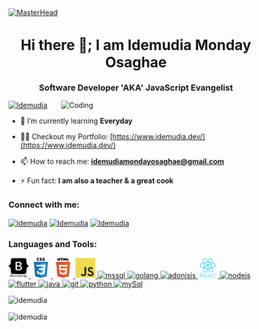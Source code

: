 [![MasterHead](https://media-exp1.licdn.com/dms/image/C4D16AQGrPQz7U7h07A/profile-displaybackgroundimage-shrink_200_800/0/1659448539076?e=1665619200&v=beta&t=wq7ZGWCjO6zYJ6qtQNb5TGsg3K-LnZkyytvrp7xctl8)](https://www.idemudia.dev)
<h1 align="center">Hi there 👋; I am Idemudia Monday Osaghae</h1>
<h3 align="center">Software Developer 'AKA' JavaScript Evangelist</h3>

<img align="right" alt="Coding" width="400" src="https://camo.githubusercontent.com/cae12fddd9d6982901d82580bdf321d81fb299141098ca1c2d4891870827bf17/68747470733a2f2f6d69726f2e6d656469756d2e636f6d2f6d61782f313336302f302a37513379765349765f7430696f4a2d5a2e676966"/>

<p align="left"> <a href="https://twitter.com/maximudia" target="blank"><img src="https://img.shields.io/twitter/follow/maximudia?logo=twitter&style=for-the-badge" alt="Idemudia" /></a> </p>

- 🌱 I’m currently learning **Everyday**

- 👨‍💻 Checkout my Portfolio:  [https://www.idemudia.dev/](https://www.idemudia.dev/)

- 📫 How to reach me:  **idemudiamondayosaghae@gmail.com**

- ⚡ Fun fact:  **I am also a teacher & a great cook**

<h3 align="left">Connect with me:</h3>
<p align="left">
<a href="https://twitter.com/maximudia" target="blank"><img align="center" src="https://raw.githubusercontent.com/rahuldkjain/github-profile-readme-generator/master/src/images/icons/Social/twitter.svg" alt="Idemudia" height="30" width="40" /></a>
<a href="https://www.linkedin.com/in/idemudia-monday-osaghae/" target="blank"><img align="center" src="https://raw.githubusercontent.com/rahuldkjain/github-profile-readme-generator/master/src/images/icons/Social/linked-in-alt.svg" alt="Idemudia" height="30" width="40" /></a>
<a href="https://www.instagram.com/idemudia.osaghae/" target="blank"><img align="center" src="https://raw.githubusercontent.com/rahuldkjain/github-profile-readme-generator/master/src/images/icons/Social/instagram.svg" alt="Idemudia" height="30" width="40" /></a>
</p>

<h3 align="left">Languages and Tools:</h3>
<p align="left"> <a href="https://getbootstrap.com" target="_blank" rel="noreferrer"> 
            <img src="https://raw.githubusercontent.com/devicons/devicon/master/icons/bootstrap/bootstrap-plain-wordmark.svg" 
            alt="bootstrap" width="40" height="40"/> </a> 
            <a href="https://www.w3schools.com/css/" target="_blank" rel="noreferrer"> 
            <img src="https://raw.githubusercontent.com/devicons/devicon/master/icons/css3/css3-original-wordmark.svg" 
            alt="css3" width="40" height="40"/> </a> 
            <a href="https://www.w3.org/html/" target="_blank" rel="noreferrer"> 
            <img src="https://raw.githubusercontent.com/devicons/devicon/master/icons/html5/html5-original-wordmark.svg" 
            alt="html5" width="40" height="40"/> </a> 
            <a href="https://developer.mozilla.org/en-US/docs/Web/JavaScript" target="_blank" rel="noreferrer"> 
            <img src="https://raw.githubusercontent.com/devicons/devicon/master/icons/javascript/javascript-original.svg" 
            alt="javascript" width="40" height="40"/> </a> 
            <a href="https://www.microsoft.com/en-us/sql-server" target="_blank" rel="noreferrer"> 
            <img src="https://www.svgrepo.com/show/303229/microsoft-sql-server-logo.svg" 
            alt="mssql" width="40" height="40"/> </a>
                <a href="https://go.dev/" target="_blank" rel="noreferrer"> 
                <img src="https://cdn.jsdelivr.net/gh/devicons/devicon/icons/go/go-original.svg"
                alt="golang" width="40" height="40"/> </a> 
                <a href="https://adonisjs.com/" target="_blank" rel="noreferrer"> 
                <img src="https://cdn.jsdelivr.net/gh/devicons/devicon/icons/adonisjs/adonisjs-original-wordmark.svg"
                alt="adonisjs" width="40" height="40"/> </a> 
                <a href="https://reactjs.org/" target="_blank" rel="noreferrer"> 
                <img src="https://raw.githubusercontent.com/devicons/devicon/master/icons/react/react-original-wordmark.svg" 
                alt="react" width="40" height="40"/> </a> 
                <a href="https://nodejs.org/en/about" target="_blank" rel="noreferrer"> 
                <img src="https://cdn.jsdelivr.net/gh/devicons/devicon/icons/nodejs/nodejs-original-wordmark.svg" 
                alt="nodejs" width="40" height="40"/> </a> 
                    <a href="https://flutter.dev/" target="_blank" rel="noreferrer"> 
                    <img src="https://cdn.jsdelivr.net/gh/devicons/devicon/icons/flutter/flutter-original.svg"
                    alt="flutter" width="40" height="40"/> </a> 
                    <a href="https://www.java.com/en/" target="_blank" rel="noreferrer"> 
                    <img src="https://cdn.jsdelivr.net/gh/devicons/devicon/icons/java/java-original-wordmark.svg"
                    alt="java" width="40" height="40"/> </a> 
                    <a href="https://git-scm.com/" target="_blank" rel="noreferrer"> 
                    <img src="https://cdn.jsdelivr.net/gh/devicons/devicon/icons/git/git-original.svg"
                    alt="git" width="40" height="40"/> </a> 
                    <a href="https://www.python.org/" target="_blank" rel="noreferrer"> 
                    <img src="https://cdn.jsdelivr.net/gh/devicons/devicon/icons/python/python-original-wordmark.svg" 
                    alt="python" width="40" height="40"/> </a> 
                    <a href="https://www.mysql.com/" target="_blank" rel="noreferrer"> 
                    <img src="https://cdn.jsdelivr.net/gh/devicons/devicon/icons/mysql/mysql-original-wordmark.svg"
                    alt="mySql" width="40" height="40"/> </a> 
</p>

<p><img align="center" src="https://github-readme-stats.vercel.app/api/top-langs?username=osas-idemudia&show_icons=true&locale=en&layout=compact" alt="idemudia" /></p>

<p><img align="center" src="https://github-readme-streak-stats.herokuapp.com/?user=osas-idemudia&" alt="idemudia" /></p>
